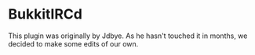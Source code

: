BukkitIRCd
=============

This plugin was originally by Jdbye. As he hasn't touched it in months, we decided to make some edits of our own.